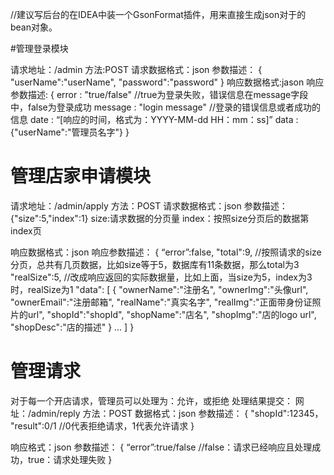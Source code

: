 //建议写后台的在IDEA中装一个GsonFormat插件，用来直接生成json对于的bean对象。

#管理登录模块

请求地址：/admin
方法:POST
请求数据格式：json
参数描述：
{
"userName":"userName", "password":"password"
}
响应数据格式:jason
响应参数描述:
{
      error : "true/false"         //true为登录失败，错误信息在message字段中，false为登录成功
      message : "login message"  //登录的错误信息或者成功的信息
      date : “[响应的时间，格式为：YYYY-MM-dd HH：mm：ss]”
      data : {"userName":"管理员名字"}
}





# 管理店家申请模块

请求地址：/admin/apply
方法：POST
请求数据格式：json
参数描述：
{"size":5,"index":1}
size:请求数据的分页量
index：按照size分页后的数据第index页



响应数据格式：json
响应参数描述：
{
    “error”:false,
    "total":9,        //按照请求的size分页，总共有几页数据，比如size等于5，数据库有11条数据，那么total为3
    "realSize":5,      //改成响应返回的实际数据量，比如上面，当size为5，index为3时，realSize为1
    "data":
    [
      {
          "ownerName":"注册名",
          "ownerImg":"头像url",
          "ownerEmail":"注册邮箱",
          "realName":"真实名字",
          "realImg":"正面带身份证照片的url",
          "shopId":"shopId",
          "shopName":"店名",
          "shopImg":"店的logo url",
          "shopDesc":"店的描述"
      }
      ...
    ]
}


# 管理请求
对于每一个开店请求，管理员可以处理为：允许，或拒绝
处理结果提交：
网址：/admin/reply
方法：POST
数据格式：json
参数描述：
{
  "shopId":12345，
  "result":0/1    //0代表拒绝请求，1代表允许请求
}

响应格式：json
参数描述：
{
  “error”:true/false  //false：请求已经响应且处理成功，true：请求处理失败
}
